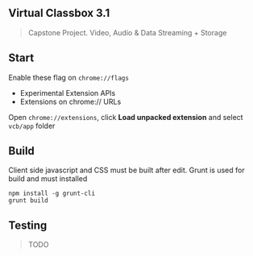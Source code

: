 ## Virtual Classbox 3.1

> Capstone Project. Video, Audio & Data Streaming + Storage

## Start

Enable these flag on `chrome://flags`

- Experimental Extension APIs
- Extensions on chrome:// URLs

Open `chrome://extensions`, click **Load unpacked extension** and select `vcb/app` folder

## Build

Client side javascript and CSS must be built after edit. Grunt is used for build and must installed

    npm install -g grunt-cli
    grunt build

## Testing

> TODO